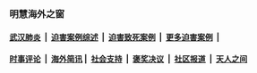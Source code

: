 
### 明慧海外之窗

####  [武汉肺炎](indexes/365.md?t=01230500) &nbsp;|&nbsp;  [迫害案例综述](indexes/328.md?t=01230500) &nbsp;|&nbsp; [迫害致死案例](indexes/277.md?t=01230500)  &nbsp;|&nbsp; [更多迫害案例](indexes/81.md?t=01230500)  &nbsp;|&nbsp; 
####  [时事评论](indexes/251.md?t=01230500) &nbsp;|&nbsp; [海外简讯](indexes/245.md?t=01230500)&nbsp;|&nbsp;  [社会支持](indexes/140.md?t=01230500) &nbsp;|&nbsp; [褒奖决议](indexes/282.md?t=01230500) &nbsp;|&nbsp; [社区报道](indexes/91.md?t=01230500)  &nbsp;|&nbsp; [天人之间](indexes/78.md?t=01230500) 

